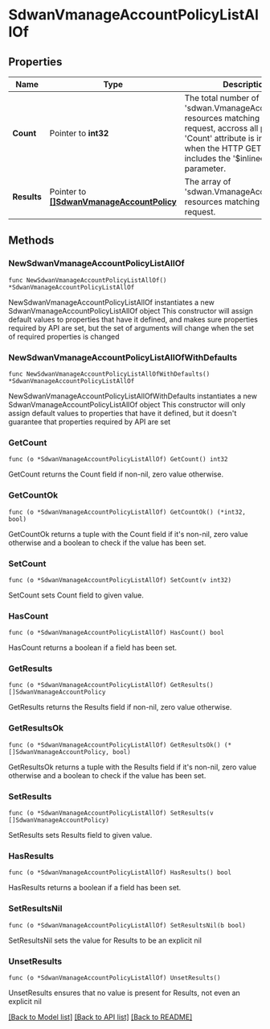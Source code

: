 # SdwanVmanageAccountPolicyListAllOf

## Properties

Name | Type | Description | Notes
------------ | ------------- | ------------- | -------------
**Count** | Pointer to **int32** | The total number of &#39;sdwan.VmanageAccountPolicy&#39; resources matching the request, accross all pages. The &#39;Count&#39; attribute is included when the HTTP GET request includes the &#39;$inlinecount&#39; parameter. | [optional] 
**Results** | Pointer to [**[]SdwanVmanageAccountPolicy**](sdwan.VmanageAccountPolicy.md) | The array of &#39;sdwan.VmanageAccountPolicy&#39; resources matching the request. | [optional] 

## Methods

### NewSdwanVmanageAccountPolicyListAllOf

`func NewSdwanVmanageAccountPolicyListAllOf() *SdwanVmanageAccountPolicyListAllOf`

NewSdwanVmanageAccountPolicyListAllOf instantiates a new SdwanVmanageAccountPolicyListAllOf object
This constructor will assign default values to properties that have it defined,
and makes sure properties required by API are set, but the set of arguments
will change when the set of required properties is changed

### NewSdwanVmanageAccountPolicyListAllOfWithDefaults

`func NewSdwanVmanageAccountPolicyListAllOfWithDefaults() *SdwanVmanageAccountPolicyListAllOf`

NewSdwanVmanageAccountPolicyListAllOfWithDefaults instantiates a new SdwanVmanageAccountPolicyListAllOf object
This constructor will only assign default values to properties that have it defined,
but it doesn't guarantee that properties required by API are set

### GetCount

`func (o *SdwanVmanageAccountPolicyListAllOf) GetCount() int32`

GetCount returns the Count field if non-nil, zero value otherwise.

### GetCountOk

`func (o *SdwanVmanageAccountPolicyListAllOf) GetCountOk() (*int32, bool)`

GetCountOk returns a tuple with the Count field if it's non-nil, zero value otherwise
and a boolean to check if the value has been set.

### SetCount

`func (o *SdwanVmanageAccountPolicyListAllOf) SetCount(v int32)`

SetCount sets Count field to given value.

### HasCount

`func (o *SdwanVmanageAccountPolicyListAllOf) HasCount() bool`

HasCount returns a boolean if a field has been set.

### GetResults

`func (o *SdwanVmanageAccountPolicyListAllOf) GetResults() []SdwanVmanageAccountPolicy`

GetResults returns the Results field if non-nil, zero value otherwise.

### GetResultsOk

`func (o *SdwanVmanageAccountPolicyListAllOf) GetResultsOk() (*[]SdwanVmanageAccountPolicy, bool)`

GetResultsOk returns a tuple with the Results field if it's non-nil, zero value otherwise
and a boolean to check if the value has been set.

### SetResults

`func (o *SdwanVmanageAccountPolicyListAllOf) SetResults(v []SdwanVmanageAccountPolicy)`

SetResults sets Results field to given value.

### HasResults

`func (o *SdwanVmanageAccountPolicyListAllOf) HasResults() bool`

HasResults returns a boolean if a field has been set.

### SetResultsNil

`func (o *SdwanVmanageAccountPolicyListAllOf) SetResultsNil(b bool)`

 SetResultsNil sets the value for Results to be an explicit nil

### UnsetResults
`func (o *SdwanVmanageAccountPolicyListAllOf) UnsetResults()`

UnsetResults ensures that no value is present for Results, not even an explicit nil

[[Back to Model list]](../README.md#documentation-for-models) [[Back to API list]](../README.md#documentation-for-api-endpoints) [[Back to README]](../README.md)


